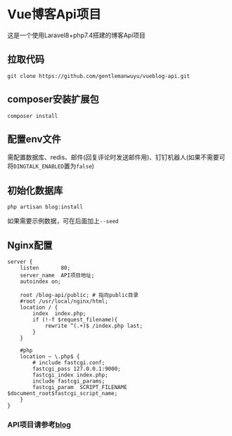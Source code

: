 # Vue博客Api项目
这是一个使用Laravel8+php7.4搭建的博客Api项目

## 拉取代码
```
git clone https://github.com/gentlemanwuyu/vueblog-api.git
```

## composer安装扩展包
```
composer install
```

## 配置env文件
需配置数据库、redis、邮件(回复评论时发送邮件用)、钉钉机器人(如果不需要可将`DINGTALK_ENABLED`置为`false`)

## 初始化数据库
```
php artisan blog:install
```
如果需要示例数据，可在后面加上`--seed`

## Nginx配置
```
server {
    listen       80;
    server_name  API项目地址;
    autoindex on;

    root /blog-api/public; # 指向public目录
    #root /usr/local/nginx/html;
    location / {
        index  index.php;
        if (!-f $request_filename){
            rewrite ^(.+)$ /index.php last;
        }
    }

    #php
    location ~ \.php$ {
        # include fastcgi.conf;
        fastcgi_pass 127.0.0.1:9000;
        fastcgi_index index.php;
        include fastcgi_params;
        fastcgi_param  SCRIPT_FILENAME  $document_root$fastcgi_script_name;
    }
}
```

### API项目请参考[blog](https://github.com/gentlemanwuyu/vueblog)
